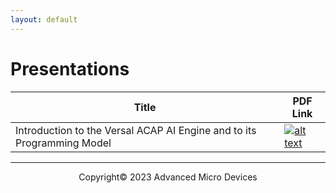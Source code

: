 ```yaml
---
layout: default
---
```


# Presentations

| Title | PDF Link |
|-------|----------|
| Introduction to the Versal ACAP AI Engine and to its Programming Model | [![alt text](images/pdf.png)](https://www.xilinx.com/content/dam/xilinx/support/documents/university/Vitis-Workshops/2022_2/introduction_to_the_versal_acap_ai_engine_and_to_its_programming_model_20230428.pdf) |

---------------------------------------
<p align="center">Copyright&copy; 2023 Advanced Micro Devices</p>
